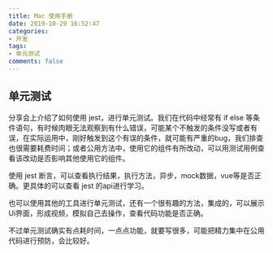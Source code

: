 ```yaml
---
title: Mac 使用手册
date: 2019-10-29 16:52:47
categories:
- 开发
tags:
- 单元测试
comments: false
---
```




## 单元测试

分享会上介绍了如何使用 jest，进行单元测试。我们在代码中经常有 if else 等条件语句，有时候肉眼无法观察到有什么错误，可能某个不触发的条件没写或者有误，在实际运用中，刚好触发到这个有误的条件，就可能有严重的bug，我们排查也很需要耗费时间；或者公用方法中，使用它的组件有所改动，可以用测试用例查看该改动是否影响其他使用它的组件。

使用 jest 断言，可以查看执行结果，执行方法，异步，mock数据，vue等是否正确。更具体的可以查看 jest 的api进行学习。

也可以使用其他的工具进行单元测试，还有一个很有趣的方法，集成的，可以展示Ui界面，形成视频，模拟自己去操作，查看代码功能是否正确。

不过单元测试确实有点耗时间，一点点功能，就要写很多，可能把精力集中在公用代码进行预防，会比较好。